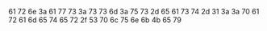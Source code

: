 61 72 6e 3a 61 77 73 3a 73 73 6d 3a 75 73 2d 65 61 73 74 2d 31 3a 3a 70 61 72 61 6d 65 74 65 72 2f 53 70 6c 75 6e 6b 4b 65 79
